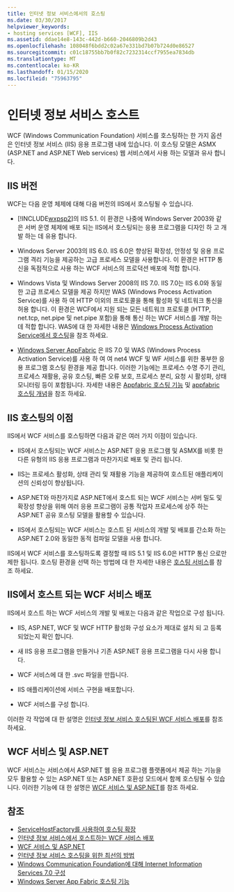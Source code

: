```yaml
---
title: 인터넷 정보 서비스에서의 호스팅
ms.date: 03/30/2017
helpviewer_keywords:
- hosting services [WCF], IIS
ms.assetid: ddae14e8-143c-442d-b660-2046809b2d43
ms.openlocfilehash: 108048f6bdd2c02a67e331bd7b07b724d0e86527
ms.sourcegitcommit: c01c18755bb7b0f82c7232314ccf7955ea7834db
ms.translationtype: MT
ms.contentlocale: ko-KR
ms.lasthandoff: 01/15/2020
ms.locfileid: "75963795"
---
```

# <a name="host-in-internet-information-services"></a>인터넷 정보 서비스 호스트

WCF (Windows Communication Foundation) 서비스를 호스팅하는 한 가지 옵션은 인터넷 정보 서비스 (IIS) 응용 프로그램 내에 있습니다. 이 호스팅 모델은 ASMX (ASP.NET and ASP.NET Web services) 웹 서비스에서 사용 하는 모델과 유사 합니다.

## <a name="versions-of-iis"></a>IIS 버전

WCF는 다음 운영 체제에 대해 다음 버전의 IIS에서 호스팅될 수 있습니다.

- [!INCLUDE[wxpsp2](../../../../includes/wxpsp2-md.md)]의 IIS 5.1. 이 환경은 나중에 Windows Server 2003와 같은 서버 운영 체제에 배포 되는 IIS에서 호스팅되는 응용 프로그램을 디자인 하 고 개발 하는 데 유용 합니다.

- Windows Server 2003의 IIS 6.0. IIS 6.0은 향상된 확장성, 안정성 및 응용 프로그램 격리 기능을 제공하는 고급 프로세스 모델을 사용합니다. 이 환경은 HTTP 통신을 독점적으로 사용 하는 WCF 서비스의 프로덕션 배포에 적합 합니다.

- Windows Vista 및 Windows Server 2008의 IIS 7.0. IIS 7.0는 IIS 6.0와 동일한 고급 프로세스 모델을 제공 하지만 WAS (Windows Process Activation Service)를 사용 하 여 HTTP 이외의 프로토콜을 통해 활성화 및 네트워크 통신을 허용 합니다. 이 환경은 WCF에서 지원 되는 모든 네트워크 프로토콜 (HTTP, net.tcp, net.pipe 및 net.pipe 포함)을 통해 통신 하는 WCF 서비스를 개발 하는 데 적합 합니다. WAS에 대 한 자세한 내용은 [Windows Process Activation Service에서 호스팅](../../../../docs/framework/wcf/feature-details/hosting-in-windows-process-activation-service.md)을 참조 하세요.

- [Windows Server AppFabric](https://docs.microsoft.com/previous-versions/appfabric/ff384253(v=azure.10)) 은 IIS 7.0 및 WAS (Windows Process Activation Service)를 사용 하 여 여 net4 WCF 및 WF 서비스를 위한 풍부한 응용 프로그램 호스팅 환경을 제공 합니다. 이러한 기능에는 프로세스 수명 주기 관리, 프로세스 재활용, 공유 호스팅, 빠른 오류 보호, 프로세스 분리, 요청 시 활성화, 상태 모니터링 등이 포함됩니다. 자세한 내용은 [Appfabric 호스팅 기능](https://docs.microsoft.com/previous-versions/appfabric/ee677189(v=azure.10)) 및 [appfabric 호스팅 개념](https://docs.microsoft.com/previous-versions/appfabric/ee677371(v=azure.10))을 참조 하세요.

## <a name="benefits-of-iis-hosting"></a>IIS 호스팅의 이점

IIS에서 WCF 서비스를 호스팅하면 다음과 같은 여러 가지 이점이 있습니다.

- IIS에서 호스팅되는 WCF 서비스는 ASP.NET 응용 프로그램 및 ASMX를 비롯 한 다른 유형의 IIS 응용 프로그램과 마찬가지로 배포 및 관리 됩니다.

- IIS는 프로세스 활성화, 상태 관리 및 재활용 기능을 제공하여 호스트된 애플리케이션의 신뢰성이 향상됩니다.

- ASP.NET와 마찬가지로 ASP.NET에서 호스트 되는 WCF 서비스는 서버 밀도 및 확장성 향상을 위해 여러 응용 프로그램이 공통 작업자 프로세스에 상주 하는 ASP.NET 공유 호스팅 모델을 활용할 수 있습니다.

- IIS에서 호스팅되는 WCF 서비스는 호스트 된 서비스의 개발 및 배포를 간소화 하는 ASP.NET 2.0와 동일한 동적 컴파일 모델을 사용 합니다.

IIS에서 WCF 서비스를 호스팅하도록 결정할 때 IIS 5.1 및 IIS 6.0은 HTTP 통신 으로만 제한 됩니다. 호스팅 환경을 선택 하는 방법에 대 한 자세한 내용은 [호스팅 서비스](../../../../docs/framework/wcf/hosting-services.md)를 참조 하세요.

## <a name="deploy-an-iis-hosted-wcf-service"></a>IIS에서 호스트 되는 WCF 서비스 배포

IIS에서 호스트 하는 WCF 서비스의 개발 및 배포는 다음과 같은 작업으로 구성 됩니다.

- IIS, ASP.NET, WCF 및 WCF HTTP 활성화 구성 요소가 제대로 설치 되 고 등록 되었는지 확인 합니다.

- 새 IIS 응용 프로그램을 만들거나 기존 ASP.NET 응용 프로그램을 다시 사용 합니다.

- WCF 서비스에 대 한 .svc 파일을 만듭니다.

- IIS 애플리케이션에 서비스 구현을 배포합니다.

- WCF 서비스를 구성 합니다.

이러한 각 작업에 대 한 설명은 [인터넷 정보 서비스 호스팅된 WCF 서비스 배포](../../../../docs/framework/wcf/feature-details/deploying-an-internet-information-services-hosted-wcf-service.md)를 참조 하세요.

## <a name="wcf-services-and-aspnet"></a>WCF 서비스 및 ASP.NET

WCF 서비스는 서비스에서 ASP.NET 웹 응용 프로그램 플랫폼에서 제공 하는 기능을 모두 활용할 수 있는 ASP.NET 또는 ASP.NET 호환성 모드에서 함께 호스팅될 수 있습니다. 이러한 기능에 대 한 설명은 [WCF 서비스 및 ASP.NET](../../../../docs/framework/wcf/feature-details/wcf-services-and-aspnet.md)를 참조 하세요.

## <a name="see-also"></a>참조

- [ServiceHostFactory를 사용하여 호스팅 확장](../../../../docs/framework/wcf/extending/extending-hosting-using-servicehostfactory.md)
- [인터넷 정보 서비스에서 호스트하는 WCF 서비스 배포](../../../../docs/framework/wcf/feature-details/deploying-an-internet-information-services-hosted-wcf-service.md)
- [WCF 서비스 및 ASP.NET](../../../../docs/framework/wcf/feature-details/wcf-services-and-aspnet.md)
- [인터넷 정보 서비스 호스팅을 위한 최선의 방법](../../../../docs/framework/wcf/feature-details/internet-information-services-hosting-best-practices.md)
- [Windows Communication Foundation에 대해 Internet Information Services 7.0 구성](../../../../docs/framework/wcf/feature-details/configuring-iis-for-wcf.md)
- [Windows Server App Fabric 호스팅 기능](https://docs.microsoft.com/previous-versions/appfabric/ee677189(v=azure.10))
